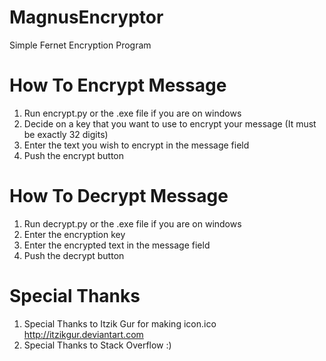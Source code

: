 # MagnusEncryptor
Simple Fernet Encryption Program

# How To Encrypt Message
1. Run encrypt.py or the .exe file if you are on windows
2. Decide on a key that you want to use to encrypt your message (It must be exactly 32 digits)
3. Enter the text you wish to encrypt in the message field
4. Push the encrypt button

# How To Decrypt Message
1. Run decrypt.py or the .exe file if you are on windows
2. Enter the encryption key
3. Enter the encrypted text in the message field 
4. Push the decrypt button

# Special Thanks 
1. Special Thanks to Itzik Gur for making icon.ico http://itzikgur.deviantart.com
2. Special Thanks to Stack Overflow :)
